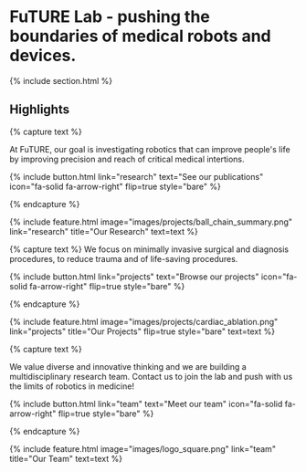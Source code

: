 ---
---

# FuTURE Lab - pushing the boundaries of medical robots and devices.



{% include section.html %}

## Highlights

{% capture text %}

At FuTURE, our goal is investigating robotics that can improve people's life by improving precision and reach of critical medical intertions.

{%
  include button.html
  link="research"
  text="See our publications"
  icon="fa-solid fa-arrow-right"
  flip=true
  style="bare"
%}

{% endcapture %}

{%
  include feature.html
  image="images/projects/ball_chain_summary.png"
  link="research"
  title="Our Research"
  text=text
%}

{% capture text %}
We focus on minimally invasive surgical and diagnosis procedures, to reduce trauma and of life-saving procedures.

{%
  include button.html
  link="projects"
  text="Browse our projects"
  icon="fa-solid fa-arrow-right"
  flip=true
  style="bare"
%}

{% endcapture %}

{%
  include feature.html
  image="images/projects/cardiac_ablation.png"
  link="projects"
  title="Our Projects"
  flip=true
  style="bare"
  text=text
%}

{% capture text %}

We value diverse and innovative thinking and we are building a multidisciplinary research team. Contact us to join the lab and push with us the limits of robotics in medicine!

{%
  include button.html
  link="team"
  text="Meet our team"
  icon="fa-solid fa-arrow-right"
  flip=true
  style="bare"
%}

{% endcapture %}

{%
  include feature.html
  image="images/logo_square.png"
  link="team"
  title="Our Team"
  text=text
%}
